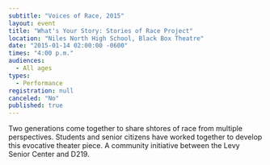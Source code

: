```yaml
---
subtitle: "Voices of Race, 2015"
layout: event
title: "What's Your Story: Stories of Race Project"
location: "Niles North High School, Black Box Theatre"
date: "2015-01-14 02:00:00 -0600"
times: "4:00 p.m."
audiences: 
  - All ages
types: 
  - Performance
registration: null
canceled: "No"
published: true
---
```


Two generations come together to share shtores of race from multiple perspectives. Students and senior citizens have worked together to develop this evocative theater piece. A community initiative between the Levy Senior Center and D219.
